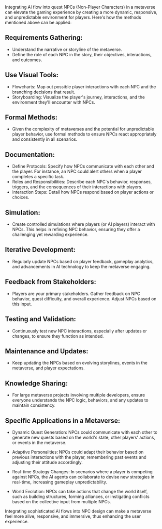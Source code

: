 Integrating AI flow into quest NPCs (Non-Player Characters) in a metaverse can elevate the gaming experience by creating a more dynamic, responsive, and unpredictable environment for players. Here's how the methods mentioned above can be applied:

## Requirements Gathering:

- Understand the narrative or storyline of the metaverse.
- Define the role of each NPC in the story, their objectives, interactions, and outcomes.

## Use Visual Tools:

- Flowcharts: Map out possible player interactions with each NPC and the branching decisions that result.
- Storyboarding: Visualize the player's journey, interactions, and the environment they'll encounter with NPCs.

## Formal Methods:

- Given the complexity of metaverses and the potential for unpredictable player behavior, use formal methods to ensure NPCs react appropriately and consistently in all scenarios.

## Documentation:

- Define Protocols: Specify how NPCs communicate with each other and the player. For instance, an NPC could alert others when a player completes a specific task.
- Roles and Responsibilities: Describe each NPC's behavior, responses, triggers, and the consequences of their interactions with players.
- Interaction Steps: Detail how NPCs respond based on player actions or choices.

## Simulation:

- Create controlled simulations where players (or AI players) interact with NPCs. This helps in refining NPC behavior, ensuring they offer a challenging yet rewarding experience.

## Iterative Development:

- Regularly update NPCs based on player feedback, gameplay analytics, and advancements in AI technology to keep the metaverse engaging.

## Feedback from Stakeholders:

- Players are your primary stakeholders. Gather feedback on NPC behavior, quest difficulty, and overall experience. Adjust NPCs based on this input.

## Testing and Validation:

- Continuously test new NPC interactions, especially after updates or changes, to ensure they function as intended.

## Maintenance and Updates:

- Keep updating the NPCs based on evolving storylines, events in the metaverse, and player expectations.

## Knowledge Sharing:

- For large metaverse projects involving multiple developers, ensure everyone understands the NPC logic, behaviors, and any updates to maintain consistency.

## Specific Applications in a Metaverse:

- Dynamic Quest Generation: NPCs could communicate with each other to generate new quests based on the world's state, other players' actions, or events in the metaverse.

- Adaptive Personalities: NPCs could adapt their behavior based on previous interactions with the player, remembering past events and adjusting their attitude accordingly.

- Real-time Strategy Changes: In scenarios where a player is competing against NPCs, the AI agents can collaborate to devise new strategies in real-time, increasing gameplay unpredictability.

- World Evolution: NPCs can take actions that change the world itself, such as building structures, forming alliances, or instigating conflicts based on the collective input from multiple NPCs.

Integrating sophisticated AI flows into NPC design can make a metaverse feel more alive, responsive, and immersive, thus enhancing the user experience.